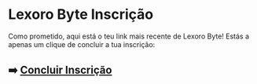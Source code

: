 # Lexoro Byte Inscrição

Como prometido, aqui está o teu link mais recente de Lexoro Byte! Estás a apenas um clique de concluir a tua inscrição:

## ➡️ [Concluir Inscrição](https://tinyurl.com/tbpa4pn6)